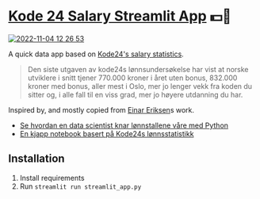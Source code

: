 # [Kode 24 Salary Streamlit App](https://petrepa-k24salary-streamlit-streamlit-app-4c1io9.streamlit.app/) 💵🤑

[![2022-11-04 12 26 53](https://user-images.githubusercontent.com/30476405/199962051-6a88628c-67d2-4f5a-b379-774f1930346b.gif)](https://petrepa-k24salary-streamlit-streamlit-app-4c1io9.streamlit.app/)


A quick data app based on [Kode24's salary statistics](https://www.kode24.no/artikkel/vaer-sa-god-her-er-lonningene-til-over-1200-norske-utviklere/77208900). 

> Den siste utgaven av kode24s lønnsundersøkelse har vist at norske utviklere i snitt tjener 770.000 kroner i året uten bonus, 832.000 kroner med bonus, aller mest i Oslo, mer jo lenger vekk fra koden du sitter og, i alle fall til en viss grad, mer jo høyere utdanning du har.

Inspired by, and mostly copied from [Einar Eriksen](https://www.linkedin.com/in/einareriksen/)s work.
- [Se hvordan en data scientist knar lønnstallene våre med Python](https://www.kode24.no/artikkel/se-hvordan-en-data-scientist-knar-lonnstallene-vare-med-python/77311832)
- [En kjapp notebook basert på Kode24s lønnsstatistikk](https://colab.research.google.com/drive/1BlubmdD_pBGY9fij3ycSQxKu1aJ4EbzV?usp=sharing)

## Installation
1. Install requirements
2. Run ```streamlit run streamlit_app.py```
